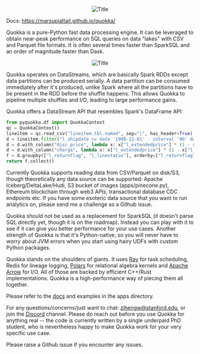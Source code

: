 <p align="center">
  <img src="https://github.com/marsupialtail/quokka/blob/master/docs/quokka-banner.png?raw=true" alt="Title"/>
</p>

Docs: https://marsupialtail.github.io/quokka/

Quokka is a pure-Python fast data processing engine. It can be leveraged to obtain near-peak performance on SQL queries on data "lakes" with CSV and Parquet file formats. It is often several times faster than SparkSQL and an order of magnitude faster than Dask. 

<p align="center">
  <img src="https://github.com/marsupialtail/quokka/blob/master/docs/tpch-parquet.svg?raw=true" alt="Title"/>
</p>

Quokka operates on DataStreams, which are basically Spark RDDs except data partitions can be produced serially. A data partition can be consumed immediately after it's produced, unlike Spark where all the partitions have to be present in the RDD before the shuffle happens. This allows Quokka to pipeline multiple shuffles and I/O, leading to large performance gains.

Quokka offers a DataStream API that resembles Spark's DataFrame API:

~~~python
from pyquokka.df import QuokkaContext
qc = QuokkaContext()
lineitem = qc.read_csv("lineitem.tbl.named", sep="|", has_header=True)
d = lineitem.filter("l_shipdate <= date '1998-12-01' - interval '90' day")
d = d.with_column("disc_price", lambda x: x["l_extendedprice"] * (1 - x["l_discount"]), required_columns ={"l_extendedprice", "l_discount"})
d = d.with_column("charge", lambda x: x["l_extendedprice"] * (1 - x["l_discount"]) * (1 + x["l_tax"]), required_columns={"l_extendedprice", "l_discount", "l_tax"})
f = d.groupby(["l_returnflag", "l_linestatus"], orderby=["l_returnflag","l_linestatus"]).agg({"l_quantity":["sum","avg"], "l_extendedprice":["sum","avg"], "disc_price":"sum", "charge":"sum", "l_discount":"avg","*":"count"})
return f.collect()
~~~

Currently Quokka supports reading data from CSV/Parquet on disk/S3, though theoretically any data source can be supported: Apache Iceberg/DeltaLake/Hudi, S3 bucket of images (apps/pinecone.py), Ethereum blockchain through web3 APIs, transactional database CDC endpoints etc. If you have some esoteric data source that you want to run analytics on, please send me a challenge as a Github issue. 

Quokka should not be used as a replacement for SparkSQL (it doesn't parse SQL directly yet, though it is on the roadmap). Instead you can play with it to see if it can give you better performance for your use cases. Another strength of Quokka is that it's Python-native, so you will never have to worry about JVM errors when you start using hairy UDFs with custom Python packages.

Quokka stands on the shoulders of giants. It uses [Ray](https://github.com/ray-project/ray) for task scheduling, Redis for lineage logging, [Polars](https://github.com/pola-rs/polars) for relational algebra kernels and [Apache Arrow](https://github.com/apache/arrow) for I/O. All of those are backed by efficient C++/Rust implementations. Quokka is a high-performance way of piecing them all together.

Please refer to the [docs](https://marsupialtail.github.io/quokka/) and examples in the apps directory. 

For any questions/concerns/just want to chat: zihengw@stanford.edu, or join the [Discord](https://discord.gg/YKbK2TVk) channel. Please do reach out before you use Quokka for anything real -- the code is currently written by a single underpaid PhD student, who is nevertheless happy to make Quokka work for your very specific use case.

Please raise a Github issue if you encounter any issues.

